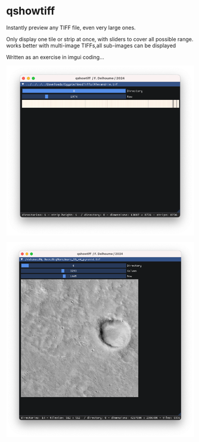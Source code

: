 # qshowtiff
 Instantly preview any TIFF file, even very large ones.

Only display one tile or strip at once, with sliders to cover all possible range.
works better with multi-image TIFFs,all sub-images can be displayed 

Written as an exercise in imgui coding...


![qshowtiff inspecting a TIFF organized in strip of 1 pxel height ](images/qshowtiff_egypte.png)

![qshowtiff inspecting a 1.1 To 9 terapixel pyramidal Mars image ](images/qshowtiff_mars.png)
